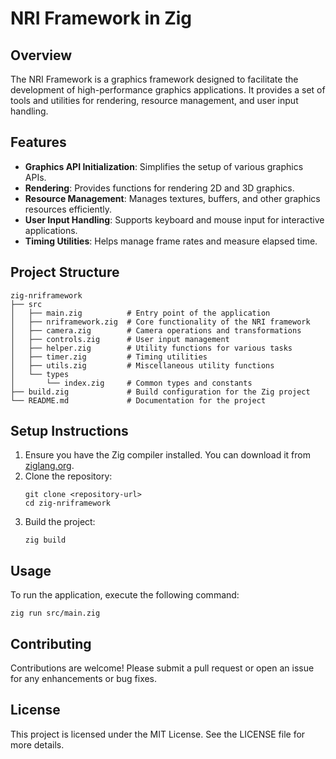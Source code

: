 # NRI Framework in Zig

## Overview
The NRI Framework is a graphics framework designed to facilitate the development of high-performance graphics applications. It provides a set of tools and utilities for rendering, resource management, and user input handling.

## Features
- **Graphics API Initialization**: Simplifies the setup of various graphics APIs.
- **Rendering**: Provides functions for rendering 2D and 3D graphics.
- **Resource Management**: Manages textures, buffers, and other graphics resources efficiently.
- **User Input Handling**: Supports keyboard and mouse input for interactive applications.
- **Timing Utilities**: Helps manage frame rates and measure elapsed time.

## Project Structure
```
zig-nriframework
├── src
│   ├── main.zig          # Entry point of the application
│   ├── nriframework.zig  # Core functionality of the NRI framework
│   ├── camera.zig        # Camera operations and transformations
│   ├── controls.zig      # User input management
│   ├── helper.zig        # Utility functions for various tasks
│   ├── timer.zig         # Timing utilities
│   ├── utils.zig         # Miscellaneous utility functions
│   └── types
│       └── index.zig     # Common types and constants
├── build.zig             # Build configuration for the Zig project
└── README.md             # Documentation for the project
```

## Setup Instructions
1. Ensure you have the Zig compiler installed. You can download it from [ziglang.org](https://ziglang.org/download/).
2. Clone the repository:
   ```
   git clone <repository-url>
   cd zig-nriframework
   ```
3. Build the project:
   ```
   zig build
   ```

## Usage
To run the application, execute the following command:
```
zig run src/main.zig
```

## Contributing
Contributions are welcome! Please submit a pull request or open an issue for any enhancements or bug fixes.

## License
This project is licensed under the MIT License. See the LICENSE file for more details.